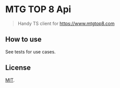 # MTG TOP 8 Api

> Handy TS client for https://www.mtgtop8.com

## How to use

See tests for use cases.

## License

[MIT](LICENSE).
